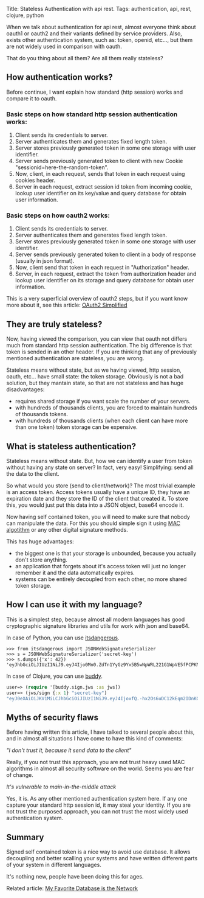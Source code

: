 Title: Stateless Authentication with api rest.
Tags: authentication, api, rest, clojure, python

When we talk about authentication for api rest, almost everyone think about oauth1 or oauth2 and
their variants defined by service providers. Also, exists other authentication system, such
as: token, openid, etc..., but them are not widely used in comparison with oauth.

That do you thing about all them? Are all them really stateless?


## How authentication works?

Before continue, I want explain how standard (http session) works and compare it to oauth.

### Basic steps on how standard http session authentication works:

1. Client sends its credentials to server.
2. Server authenticates them and generates fixed length token.
3. Server stores previously generated token in some one storage with user identifier.
4. Server sends previously generated token to client with new Cookie "sessionid=here-the-random-token".
5. Now, client, in each request, sends that token in each request using cookies header.
6. Server in each request, extract session id token from incoming cookie, lookup user identifier
   on its key/value and query database for obtain user information.

### Basic steps on how oauth2 works:

1. Client sends its credentials to server.
2. Server authenticates them and generates fixed length token.
3. Server stores previously generated token in some one storage with user identifier.
4. Server sends previously generated token to client in a body of response (usually in json format).
5. Now, client send that token in each request in "Authorization" header.
6. Server, in each request, extract the token from authorization header and lookup user identifier
   on its storage and query database for obtain user information.


This is a very superficial overview of oauth2 steps, but if you want know more about it, see this article:
[OAuth2 Simplified](http://aaronparecki.com/articles/2012/07/29/1/oauth2-simplified)


## They are truly stateless?

Now, having viewed the comparison, you can view that oauth not differs much from standard
http session authentication. The big difference is that token is sended in an other header.
If you are thinking that any of previously mentioned authentication are stateless, you are wrong.

Stateless means without state, but as we having viewed, http session, oauth, etc... have
small state: the token storage. Obviously is not a bad solution, but they mantain state, so that
are not stateless and has huge disadvantages:

- requires shared storage if you want scale the number of your servers.
- with hundreds of thousands clients, you are forced to maintain hundreds of thousands tokens.
- with hundreds of thousands clients (when each client can have more than one token) token storage
  can be expensive.


## What is stateless authentication?

Stateless means without state. But, how we can identify a user from token without having any state
on server? In fact, very easy! Simplifying: send all the data to the client.

So what would you store (send to client/network)? The most trivial example is an access token.
Access tokens usually have a unique ID, they have an expiration date and they store the ID of the client
that created it. To store this, you would just put this data into a JSON object, base64 encode it.

Now having self contained token, you will need to make sure that nobody can manipulate the data. For this
you should simple sign it using [MAC algotithm](http://en.wikipedia.org/wiki/Message_authentication_code) or
any other digital signature methods.

This has huge advantages:

- the biggest one is that your storage is unbounded, because you actually don't store anything.
- an application that forgets about it's access token will just no longer remember it and the data
  automatically expires.
- systems can be entirely decoupled from each other, no more shared token storage.


## How I can use it with my language?

This is a simplest step, because almost all modern languages has good cryptographic signature libraries
and utils for work with json and base64.

In case of Python, you can use [itsdangerous](http://pythonhosted.org/itsdangerous/).

```pycon
>>> from itsdangerous import JSONWebSignatureSerializer
>>> s = JSONWebSignatureSerializer('secret-key')
>>> s.dumps({'x': 42})
'eyJhbGciOiJIUzI1NiJ9.eyJ4Ijo0Mn0.ZdTn1YyGz9Yx5B5wNpWRL221G1WpVE5fPCPKNuc6UAo'
```

In case of Clojure, you can use [buddy](https://github.com/niwibe/buddy).

```clojure
user=> (require '[buddy.sign.jws :as jws])
user=> (jws/sign {:x 1} "secret-key")
"eyJ0eXAiOiJKV1MiLCJhbGciOiJIUzI1NiJ9.eyJ4IjoxfQ.-hx2Os6uDC12kEqm2IDnKG0jWlq3wLmqgMHjtulRqr0"
```

## Myths of security flaws

Before having written this article, I have talked to several people about this, and in almost all
situations I have come to have this kind of comments:

_"I don't trust it, because it send data to the client"_

Really, if you not trust this approach, you are not trust heavy used MAC algorithms in almost all
security software on the world. Seems you are fear of change.

_It's vulnerable to main-in-the-middle attack_

Yes, it is. As any other mentioned authentication system here. If any one capture your
standard http session id, it may steal your identity. If you are not trust the purposed approach,
you can not trust the most widely used authentication system.


## Summary

Signed self contained token is a nice way to avoid use database. It allows decoupling and better scalling
your systems and have written different parts of your system in different languages.

It's nothing new, people have been doing this for ages.

Related article: [My Favorite Database is the Network](http://lucumr.pocoo.org/2013/11/17/my-favorite-database/)
